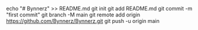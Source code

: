echo "# Bynnerz" >> README.md
git init
git add README.md
git commit -m "first commit"
git branch -M main
git remote add origin https://github.com/Bynnerz/Bynnerz.git
git push -u origin main
